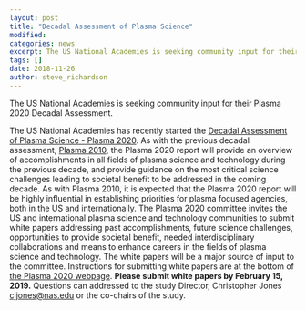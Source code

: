 ```yaml
---
layout: post
title: "Decadal Assessment of Plasma Science"
modified:
categories: news
excerpt: The US National Academies is seeking community input for their Plasma 2020 Decadal Assessment.
tags: []
date: 2018-11-26
author: steve_richardson
---
```


The US National Academies is seeking community input for their Plasma 2020 Decadal Assessment.

The US National Academies has recently started the [Decadal Assessment of Plasma Science - Plasma 2020](http://nas.edu/plasma).  As with the previous decadal assessment, [Plasma 2010](http://sites.nationalacademies.org/bpa/BPA_048210), the Plasma 2020 report will provide an overview of accomplishments in all fields of plasma science and technology during the previous decade, and provide guidance on the most critical science challenges leading to societal benefit to be addressed in the coming decade. As with Plasma 2010, it is expected that the Plasma 2020 report will be highly influential in establishing priorities for plasma focused agencies, both in the US and internationally. The Plasma 2020 committee invites the US and international plasma science and technology communities to submit white papers addressing past accomplishments, future science challenges, opportunities to provide societal benefit, needed interdisciplinary collaborations and means to enhance careers in the fields of plasma science and technology. The white papers will be a major source of input to the committee.  Instructions for submitting white papers are at the bottom of [the Plasma 2020 webpage](http://nas.edu/plasma). **Please submit white papers by February 15, 2019.**  Questions can addressed to the study Director, Christopher Jones [cjjones@nas.edu](mailto:cjjones@nas.edu) or the co-chairs of the study.
